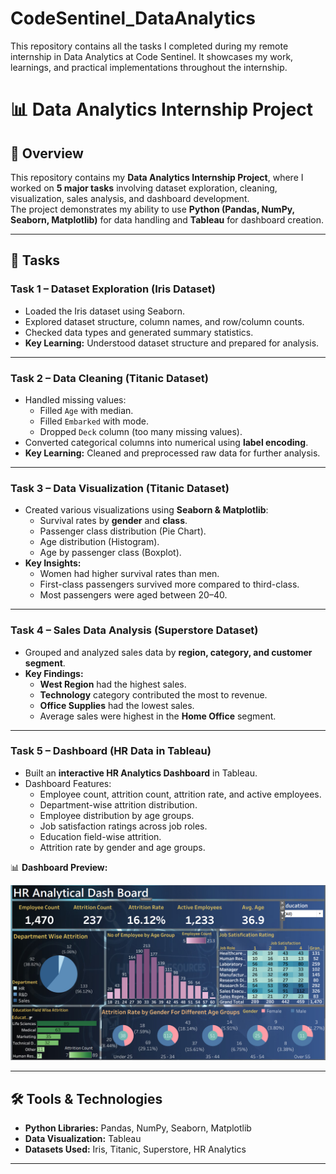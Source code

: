# CodeSentinel_DataAnalytics
This repository contains all the tasks I completed during my remote internship in Data Analytics at Code Sentinel. It showcases my work, learnings, and practical implementations throughout the internship.
# 📊 Data Analytics Internship Project  

## 📌 Overview  
This repository contains my **Data Analytics Internship Project**, where I worked on **5 major tasks** involving dataset exploration, cleaning, visualization, sales analysis, and dashboard development.  
The project demonstrates my ability to use **Python (Pandas, NumPy, Seaborn, Matplotlib)** for data handling and **Tableau** for dashboard creation.  

---

## 🚀 Tasks  

### **Task 1 – Dataset Exploration (Iris Dataset)**  
- Loaded the Iris dataset using Seaborn.  
- Explored dataset structure, column names, and row/column counts.  
- Checked data types and generated summary statistics.  
- **Key Learning:** Understood dataset structure and prepared for analysis.  

---

### **Task 2 – Data Cleaning (Titanic Dataset)**  
- Handled missing values:  
  - Filled `Age` with median.  
  - Filled `Embarked` with mode.  
  - Dropped `Deck` column (too many missing values).  
- Converted categorical columns into numerical using **label encoding**.  
- **Key Learning:** Cleaned and preprocessed raw data for further analysis.  

---

### **Task 3 – Data Visualization (Titanic Dataset)**  
- Created various visualizations using **Seaborn & Matplotlib**:  
  - Survival rates by **gender** and **class**.  
  - Passenger class distribution (Pie Chart).  
  - Age distribution (Histogram).  
  - Age by passenger class (Boxplot).  
- **Key Insights:**  
  - Women had higher survival rates than men.  
  - First-class passengers survived more compared to third-class.  
  - Most passengers were aged between 20–40.  

---

### **Task 4 – Sales Data Analysis (Superstore Dataset)**  
- Grouped and analyzed sales data by **region, category, and customer segment**.  
- **Key Findings:**  
  - **West Region** had the highest sales.  
  - **Technology** category contributed the most to revenue.  
  - **Office Supplies** had the lowest sales.  
  - Average sales were highest in the **Home Office** segment.  

---

### **Task 5 – Dashboard (HR Data in Tableau)**  
- Built an **interactive HR Analytics Dashboard** in Tableau.  
- Dashboard Features:  
  - Employee count, attrition count, attrition rate, and active employees.  
  - Department-wise attrition distribution.  
  - Employee distribution by age groups.  
  - Job satisfaction ratings across job roles.  
  - Education field-wise attrition.  
  - Attrition rate by gender and age groups.  

📊 **Dashboard Preview:**  

![HR Dashboard](HR_Dashboard.png)  

---

## 🛠️ Tools & Technologies  
- **Python Libraries:** Pandas, NumPy, Seaborn, Matplotlib  
- **Data Visualization:** Tableau  
- **Datasets Used:** Iris, Titanic, Superstore, HR Analytics  

---



